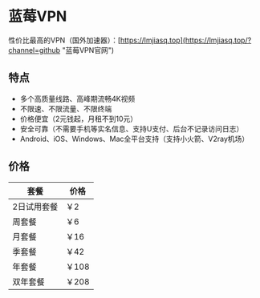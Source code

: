 # 蓝莓VPN
性价比最高的VPN（国外加速器）：[https://lmjiasq.top](https://lmjiasq.top/?channel=github "蓝莓VPN官网")
## 特点
- 多个高质量线路、高峰期流畅4K视频
- 不限速、不限流量、不限终端
- 价格便宜（2元钱起，月租不到10元）
- 安全可靠（不需要手机等实名信息、支持U支付、后台不记录访问日志）
- Android、iOS、Windows、Mac全平台支持（支持小火箭、V2ray机场）
## 价格
| 套餐        | 价格  |
|------------|------|
| 2日试用套餐 | ￥2  |
| 周套餐      | ￥6  |
| 月套餐      | ￥16 |
| 季套餐      | ￥42 |
| 年套餐      | ￥108 |
| 双年套餐    | ￥208 |
